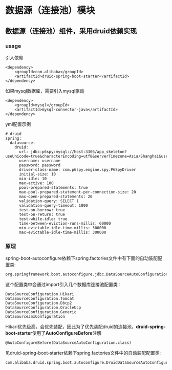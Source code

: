 # 数据源（连接池）模块

## 数据源（连接池）组件，采用druid依赖实现

### usage

引入依赖
~~~
<dependency>
    <groupId>com.alibaba</groupId>
    <artifactId>druid-spring-boot-starter</artifactId>
</dependency>
~~~
如果mysql数据库，需要引入mysql驱动
~~~
<dependency>
    <groupId>mysql</groupId>
    <artifactId>mysql-connector-java</artifactId>
</dependency>
~~~

yml配置示例
~~~
# druid
spring:
  datasource:
    druid:
      url: jdbc:p6spy:mysql://host:3306/app_skeleton?useUnicode=true&characterEncoding=utf8&serverTimezone=Asia/Shanghai&useSSL=false
      username: username
      password: password
      driver-class-name: com.p6spy.engine.spy.P6SpyDriver
      initial-size: 10
      min-idle: 10
      max-active: 100
      pool-prepared-statements: true
      max-pool-prepared-statement-per-connection-size: 20
      max-open-prepared-statements: 20
      validation-query: SELECT 1
      validation-query-timeout: 1000
      test-on-borrow: true
      test-on-return: true
      test-while-idle: true
      time-between-eviction-runs-millis: 60000
      min-evictable-idle-time-millis: 300000
      max-evictable-idle-time-millis: 300000
~~~

### 原理
spring-boot-autoconfigure依赖下spring.factories文件中有下面的自动装配配置类:
~~~
org.springframework.boot.autoconfigure.jdbc.DataSourceAutoConfiguration
~~~
这个配置类中会通过import引入几个数据库连接池配置类：
~~~
DataSourceConfiguration.Hikari
DataSourceConfiguration.Tomcat
DataSourceConfiguration.Dbcp2
DataSourceConfiguration.OracleUcp
DataSourceConfiguration.Generic
DataSourceJmxConfiguration
~~~
Hikari优先级高，会优先装配，因此为了优先装配druid的连接池，**druid-spring-boot-starter**使用了**AutoConfigureBefore**注解
~~~
@AutoConfigureBefore(DataSourceAutoConfiguration.class)
~~~
见druid-spring-boot-starter依赖下spring.factories文件中的自动装配配置类:
~~~
com.alibaba.druid.spring.boot.autoconfigure.DruidDataSourceAutoConfigure
~~~
